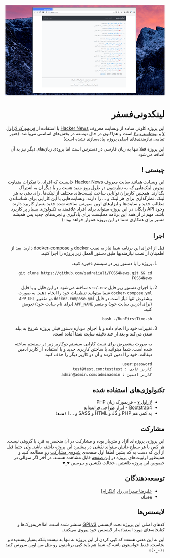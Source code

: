 <div dir="rtl">

![تصویر برنامه](img/screenshot.png)

# لینکدونی‌فسفر

این پروژه کلونی ساده از وبسایت معروف [Hacker News](https://news.ycombinator.com/) با استفاده از [فریمورک لاراول ۷](https://laravel.com/docs/7.x/) و [بوت‌استرپ ۴](https://getbootstrap.com/docs/4.4/getting-started/introduction/) است و هم‌اکنون در حال توسعه در بخش‌های اساسی می‌باشد. (هنوز تمامی نیازمندی‌های اصلی پروژه پیاده‌سازی نشده است)

این پروژه فعلا تنها به زبان فارسی در دسترس است اما بزودی زبان‌های دیگر نیز به آن اضافه می‌شود.

## چیستی !

این وبسایت همانند سایت معروف [Hacker News](https://news.ycombinator.com/)  جاییست که افراد، با تفکرات متفاوت میتونن لینک‌هایی که به نظرشون در طول روز مفید هست رو با دیگران به اشتراک بگذارند. همچنین کاربران توانایی ساخت لیست‌های مختلف از لینک‌ها، رای دهی به هر لینک، نظرگذاری برای هر لینک و ... را دارند. وبسایت‌هایی با این کارایی برای شناساندن مطالب جدید و سایت‌ها و ابزار‌های اوپن سورس ساخته شده جدید بسیار کاربرد دارند. وجود API رایگان در این پروژه میتواند برای افراد علاقمند به تکنولوژی بسیار پر کاربرد باشد. مهم تر از همه این برنامه محلیست برای یادگیری و تجربه‌های جدید پس همیشه مسیر برای همکاری شما در این پروژه هموار خواهد بود :)

## اجرا

قبل از اجرای این برنامه شما نیاز به نصب [docker](https://docs.docker.com/install/) و [docker-compose](https://docs.docker.com/compose/install/) دارید. بعد از اطمینان از نصب نیازمندیها طبق دستور العمل زیر پروژه را  اجرا کنید.

1. پروژه را با دستور زیر در سیستم ذخیره کنید.

   ```
   git clone https://github.com/sadraiiali/FOSS4News.git && cd FOSS4News
   ```

2. با اجرای دستور زیر فایل `src/.env` ساخته می‌شود. در این فایل و یا فایل `docker-compose.yml` شما میتوانید تنظیمات خود را انجام دهید. به صورت پیشفرض تنها نیاز است در فایل `docker-compose.yml` دو متغییر `APP_URL` (برای آدرس سایت خود) و متغیر `APP_NAME` (برای نام سایت خود) تعویض کنید.

   ```
   bash ./RunFirstTime.sh
   ```

3. تغییرات خود را انجام داده و با اجرای دوباره دستور قبلی پروژه شروع به بیلد شدن می‌کند و بعد از چند دقیقه سایت شما آماده است.

   به صورت پیشفرض برای تست کارایی سیستم دوکاربر زیر در سیستم ساخته شده است. شما میتوانید با ساختن کاربری جدید و با استفاده از کاربر ادمین دیفالت، خود را ادمین کرده و آن دو کاربر دیگر را حذف کنید.

   ```
   user:password
   کاربر عادی : test@test.com:testtest
   کاربر ادمین :‌ admin@admin.com:adminadmin
   ```
   
   

## تکنولوژی‌های استفاده شده

- [لاراول ۷](https://laravel.com/docs/7.x) - فریمورک زبان PHP
- [Bootstrap4](https://getbootstrap.com/) - ابزار طراحی فرانت‌اند
- یه کمی هم PHP و JS و HTML و SASS و ... ا `(▲ᴗ▲)`

## مشارکت

این پروژه، پروژه‌ای آزاد و متن‌باز بوده و مشارکت در آن منحصر به فرد یا  گروهی نیست. هر کس با هر سطح دانش میتواند نقشی در پیشبرد این پروژه داشته باشد. ولی حتما قبل از این که دست به کد بشین لطفا اول صفحه‌ی [شیوه‌ی مشارکت](/doc/CONTRIBUTING_FA.md) رو مطالعه کنید و همینطور اولویت‌های پروژه در [این صفحه](/doc/TODO_FA.md)  قابل مشاهده هستند. در آخر اگر سوالی در خصوص این پروژه داشتین، خجالت نکشین و بپرسین `♥‿♥`

## توسعه‌دهندگان

- [علیرضا صدرایی راد](https://github.com/sadraiiali/)  [[تلگرام](https://t.me/thepiker)]
- [مهران](https://github.com/meh666ran)

## لایسنس‌ها

کدهای اصلی این پروژه تحت لایسنس [GPLv3](https://github.com/sadraiiali/FOSS4News/blob/master/LICENSE) منتشر شده است. اما فریمورک‌ها و کتابخانه‌های مورد استفاده از لایسنس خود پیروی می‌کنند.

این به این معنی هست که کپی کردن از این پروژه نه تنها بد نیست بلکه بسیار پسندیده و بجاست. فقط حواستون باشه که شما هم باید کپی برنامتون رو مثل من اوپن سورس کنید `✌(-‿-)✌`

</div>

   ```

   ```